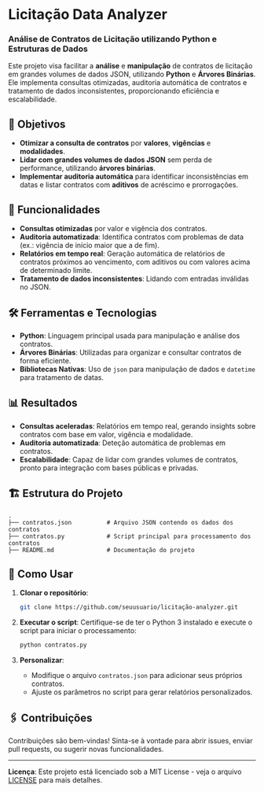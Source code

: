 
# Licitação Data Analyzer

### Análise de Contratos de Licitação utilizando Python e Estruturas de Dados

Este projeto visa facilitar a **análise** e **manipulação** de contratos de licitação em grandes volumes de dados JSON, utilizando **Python** e **Árvores Binárias**. Ele implementa consultas otimizadas, auditoria automática de contratos e tratamento de dados inconsistentes, proporcionando eficiência e escalabilidade.

## 🎯 Objetivos

- **Otimizar a consulta de contratos** por **valores**, **vigências** e **modalidades**.
- **Lidar com grandes volumes de dados JSON** sem perda de performance, utilizando **árvores binárias**.
- **Implementar auditoria automática** para identificar inconsistências em datas e listar contratos com **aditivos** de acréscimo e prorrogações.

## 🚀 Funcionalidades

- **Consultas otimizadas** por valor e vigência dos contratos.
- **Auditoria automatizada**: Identifica contratos com problemas de data (ex.: vigência de início maior que a de fim).
- **Relatórios em tempo real**: Geração automática de relatórios de contratos próximos ao vencimento, com aditivos ou com valores acima de determinado limite.
- **Tratamento de dados inconsistentes**: Lidando com entradas inválidas no JSON.

## 🛠️ Ferramentas e Tecnologias

- **Python**: Linguagem principal usada para manipulação e análise dos contratos.
- **Árvores Binárias**: Utilizadas para organizar e consultar contratos de forma eficiente.
- **Bibliotecas Nativas**: Uso de `json` para manipulação de dados e `datetime` para tratamento de datas.

## 📊 Resultados

- **Consultas aceleradas**: Relatórios em tempo real, gerando insights sobre contratos com base em valor, vigência e modalidade.
- **Auditoria automatizada**: Deteção automática de problemas em contratos.
- **Escalabilidade**: Capaz de lidar com grandes volumes de contratos, pronto para integração com bases públicas e privadas.

## 🏗️ Estrutura do Projeto

```plaintext
.
├── contratos.json          # Arquivo JSON contendo os dados dos contratos
├── contratos.py            # Script principal para processamento dos contratos
├── README.md               # Documentação do projeto
```

## 📝 Como Usar

1. **Clonar o repositório**:
    ```bash
    git clone https://github.com/seuusuario/licitação-analyzer.git
    ```

2. **Executar o script**:
    Certifique-se de ter o Python 3 instalado e execute o script para iniciar o processamento:
    ```bash
    python contratos.py
    ```

3. **Personalizar**:
    - Modifique o arquivo `contratos.json` para adicionar seus próprios contratos.
    - Ajuste os parâmetros no script para gerar relatórios personalizados.

## 🖇️ Contribuições

Contribuições são bem-vindas! Sinta-se à vontade para abrir issues, enviar pull requests, ou sugerir novas funcionalidades.

---

**Licença**: Este projeto está licenciado sob a MIT License - veja o arquivo [LICENSE](LICENSE) para mais detalhes.
